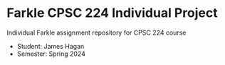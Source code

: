 # Farkle CPSC 224 Individual Project

Individual Farkle assignment repository for CPSC 224 course

- Student:  James Hagan
- Semester: Spring 2024


